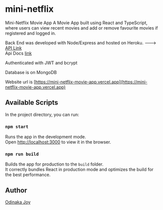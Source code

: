 # mini-netflix
Mini-Netflix Movie App
A Movie App built using React and TypeScript, where users can view recent movies and add or remove favourite movies if registered and logged in. 

Back End was developed with Node/Express and hosted on Heroku. ---> [API Link](https://github.com/dinakajoy/mini-netflix-api)   
Api Docs [link](https://mini-netflix-api.onrender.com/docs)

Authenticated with JWT and bcrypt 

Database is on MongoDB 

Website url is [https://mini-netflix-movie-app.vercel.app](https://mini-netflix-movie-app.vercel.app)

## Available Scripts
In the project directory, you can run:

### `npm start`

Runs the app in the development mode.\
Open [http://localhost:3000](http://localhost:3000) to view it in the browser.

### `npm run build`

Builds the app for production to the `build` folder.\
It correctly bundles React in production mode and optimizes the build for the best performance.

## Author
[Odinaka Joy](http://dinakajoy.com)
